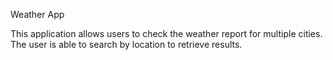 Weather App

This application allows users to check the weather report for multiple cities. The user is able to search by location to retrieve results.